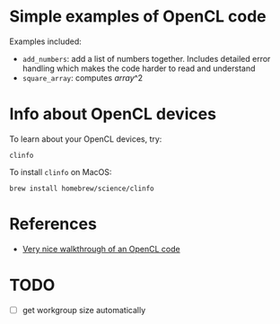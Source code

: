 Simple examples of OpenCL code
===============================

Examples included:

- `add_numbers`: add a list of numbers together. Includes detailed error handling which makes the code harder to read and understand
- `square_array`: computes *array*^2

# Info about OpenCL devices

To learn about your OpenCL devices, try:

    clinfo

To install `clinfo` on MacOS:

    brew install homebrew/science/clinfo

# References

- [Very nice walkthrough of an OpenCL code](https://www.olcf.ornl.gov/tutorials/opencl-vector-addition/)

# TODO

- [ ] get workgroup size automatically